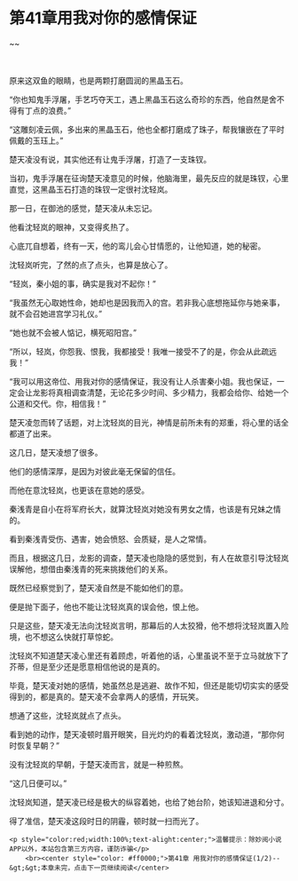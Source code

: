 # 第41章用我对你的感情保证
~~
    	    <p name="pagetop" href="javascript:void(0);" onclick="return false" style="line-height: 35px;padding: 10px;color: #333;"> </p><p>原来这双鱼的眼睛，也是两颗打磨圆润的黑晶玉石。</p><p>“你也知鬼手浮屠，手艺巧夺天工，遇上黑晶玉石这么奇珍的东西，他自然是舍不得有丁点的浪费。”</p><p>“这雕刻凌云佩，多出来的黑晶玉石，他也全都打磨成了珠子，帮我镶嵌在了平时佩戴的玉珏上。”</p><p>楚天凌没有说，其实他还有让鬼手浮屠，打造了一支珠钗。</p><p>当初，鬼手浮屠在征询楚天凌意见的时候，他脑海里，最先反应的就是珠钗，心里直觉，这黑晶玉石打造的珠钗一定很衬沈轻岚。</p><p>那一日，在御池的感觉，楚天凌从未忘记。</p><p>他看沈轻岚的眼神，又变得炙热了。</p><p>心底兀自想着，终有一天，他的鸾儿会心甘情愿的，让他知道，她的秘密。</p><p>沈轻岚听完，了然的点了点头，也算是放心了。</p><p>“轻岚，秦小姐的事，确实是我对不起你！”</p><p>“我虽然无心取她性命，她却也是因我而入的宫。若非我心底想拖延你与她亲事，就不会召她进宫学习礼仪。”</p><p>“她也就不会被人惦记，横死昭阳宫。”</p><p>“所以，轻岚，你怨我、恨我，我都接受！我唯一接受不了的是，你会从此疏远我！”</p><p>“我可以用这帝位、用我对你的感情保证，我没有让人杀害秦小姐。我也保证，一定会让龙影将真相调查清楚，无论花多少时间、多少精力，我都会给你、给她一个公道和交代。你，相信我！”</p><p>楚天凌忽而转了话题，对上沈轻岚的目光，神情是前所未有的郑重，将心里的话全都道了出来。</p><p>这几日，楚天凌想了很多。</p><p>他们的感情深厚，是因为对彼此毫无保留的信任。</p><p>而他在意沈轻岚，也更该在意她的感受。</p><p>秦浅青是自小在将军府长大，就算沈轻岚对她没有男女之情，也该是有兄妹之情的。</p><p>看到秦浅青受伤、遇害，她会愤怒、会质疑，是人之常情。</p><p>而且，根据这几日，龙影的调查，楚天凌也隐隐的感觉到，有人在故意引导沈轻岚误解他，想借由秦浅青的死来挑拨他们的关系。</p><p>既然已经察觉到了，楚天凌自然是不能如他们的意。</p><p>便是抛下面子，他也不能让沈轻岚真的误会他，恨上他。</p><p>只是这些，楚天凌无法向沈轻岚言明，那幕后的人太狡猾，他不想将沈轻岚置入险境，也不想这么快就打草惊蛇。</p><p>沈轻岚不知道楚天凌心里还有着顾虑，听着他的话，心里虽说不至于立马就放下了芥蒂，但是至少还是愿意相信他说的是真的。</p><p>毕竟，楚天凌对她的感情，她虽然总是逃避、故作不知，但还是能切切实实的感受得到的，都是真的。楚天凌不会拿两人的感情，开玩笑。</p><p>想通了这些，沈轻岚就点了点头。</p><p>看到她的动作，楚天凌顿时眉开眼笑，目光灼灼的看着沈轻岚，激动道，“那你何时恢复早朝？”</p><p>没有沈轻岚的早朝，于楚天凌而言，就是一种煎熬。</p><p>“这几日便可以。”</p><p>沈轻岚知道，楚天凌已经是极大的纵容着她，也给了她台阶，她该知进退和分寸。</p><p>得了准信，楚天凌这段时日的阴霾，顿时就一扫而光了。</p>
    	
   	<p style="color:red;width:100%;text-alight:center;">温馨提示：除妙阅小说APP以外，本站包含第三方内容，谨防诈骗</p>
    	<br><center style="color: #ff0000;">第41章 用我对你的感情保证(1/2)--&gt;&gt;本章未完，点击下一页继续阅读</center>
    	